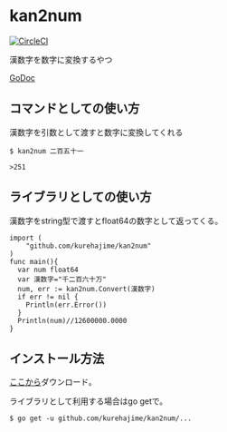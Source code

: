 # kan2num

[![CircleCI](https://circleci.com/gh/kurehajime/cjk2num.svg?style=svg)](https://circleci.com/gh/kurehajime/cjk2num)

漢数字を数字に変換するやつ

[GoDoc](https://godoc.org/github.com/kurehajime/cjk2num)


## コマンドとしての使い方

漢数字を引数として渡すと数字に変換してくれる


```
$ kan2num 二百五十一

>251
```

## ライブラリとしての使い方

漢数字をstring型で渡すとfloat64の数字として返ってくる。

```
import (
	"github.com/kurehajime/kan2num"
)
func main(){
  var num float64
  var 漢数字="千二百六十万"
  num, err := kan2num.Convert(漢数字)
  if err != nil {
    Println(err.Error())
  }
  Println(num)//12600000.0000
}
```

## インストール方法

[ここから](https://github.com/kurehajime/kan2num/releases)ダウンロード。

ライブラリとして利用する場合はgo getで。

```
$ go get -u github.com/kurehajime/kan2num/...
```
